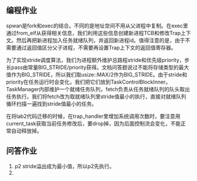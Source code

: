 ## 编程作业

spwan是fork和exec的结合。不同的是地址空间不用从父进程中复制。在exec里通过from_elf从获得相关信息，我们利用这些信息创建新进程TCB和修改Trap上下文。然后再把新进程加入任务就绪队列，并返回新进程id。值得注意的是，由于不需要通过返回值区分父子进程，不需要再设置Trap上下文的返回值寄存器。

为了实现stride调度算法，我们为进程额外维护总路程stride和优先级priority，步长pass由常量BIG_STRIDE/priority获得。文档问答题说过不能将存储类型的最大值作为BIG_STRIDE，所以我们取usize::MAX/2作为BIG_STRIDE。由于stride和priority在任务运行时会变化，我们把它们放到TaskControlBlockInner。TaskManager内部维护一个就绪任务队列，fetch负责从任务就绪队列的队头取出任务执行。我们将fetch改为取就绪队列里stride值最小的执行，直接对就绪队列循环扫描一遍找到stride值最小的任务。

在将lab2代码迁移的时候，在trap_handler里增加系统调用次数时，要注意用current_task获取当前任务修改后，要drop掉，因为后面控制流会变化，不能正常自动释放掉。

## 问答作业
1. p2 stride溢出成为最小值，所以p2先执行。
2. 
